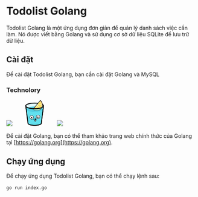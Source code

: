 # Todolist Golang

Todolist Golang là một ứng dụng đơn giản để quản lý danh sách việc cần làm. Nó được viết bằng Golang và sử dụng cơ sở dữ liệu SQLite để lưu trữ dữ liệu.

## Cài đặt

Để cài đặt Todolist Golang, bạn cần cài đặt Golang và MySQL

### Technolory
<img src="https://go.dev/blog/go-brand/Go-Logo/PNG/Go-Logo_Blue.png" style="width:90px;margin-right:30px;"/> 
<img src="https://raw.githubusercontent.com/gin-gonic/logo/master/color.png" style="width:50px;margin-right:30px;"/> 
<img src="https://brandslogos.com/wp-content/uploads/images/large/mysql-logo-1.png" style="width:80px;margin-right:30px;"/> 


Để cài đặt Golang, bạn có thể tham khảo trang web chính thức của Golang tại [https://golang.org](https://golang.org).

## Chạy ứng dụng

Để chạy ứng dụng Todolist Golang, bạn có thể chạy lệnh sau:
```sh 
go run index.go
```
